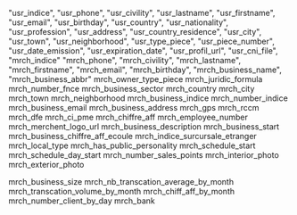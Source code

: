 "usr_indice",
"usr_phone",
"usr_civility",
"usr_lastname",
"usr_firstname",
"usr_email",
"usr_birthday",
"usr_country",
"usr_nationality",
"usr_profession",
"usr_address",
"usr_country_residence",
"usr_city",
"usr_town",
"usr_neighborhood",
"usr_type_piece",
"usr_piece_number",
"usr_date_emission",
"usr_expiration_date",
"usr_profil_url",
"usr_cni_file",
"mrch_indice"
"mrch_phone",
"mrch_civility",
"mrch_lastname",
"mrch_firstname",
"mrch_email",
"mrch_birthday",
"mrch_business_name",
"mrch_business_abbr"
mrch_owner_type_piece
mrch_juridic_formula
mrch_number_fnce
mrch_business_sector
mrch_country
mrch_city
mrch_town
mrch_neighborhood
mrch_business_indice
mrch_number_indice
mrch_business_email
mrch_business_address
mrch_gps
mrch_rccm
mrch_dfe
mrch_ci_pme
mrch_chiffre_aff
mrch_employee_number
mrch_merchent_logo_url
mrch_business_description
mrch_business_start
mrch_business_chiffre_aff_ecoule
mrch_indice_surcursale_etranger
mrch_local_type
mrch_has_public_personality
mrch_schedule_start
mrch_schedule_day_start
mrch_number_sales_points
mrch_interior_photo
mrch_exterior_photo

mrch_business_size
mrch_nb_transcation_average_by_month
mrch_transcation_volume_by_month
mrch_chiff_aff_by_month
mrch_number_client_by_day
mrch_bank